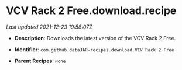 # VCV Rack 2 Free.download.recipe

_Last updated 2021-12-23 19:58:07Z_

- **Description**: Downloads the latest version of the VCV Rack 2 Free.

- **Identifier**: `com.github.dataJAR-recipes.download.VCV Rack 2 Free`

- **Parent Recipes**: `None`